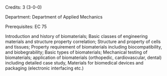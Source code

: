 Credits: 3 (3-0-0)

Department: Department of Applied Mechanics

Prerequisites: EC 75

Introduction and history of biomaterials; Basic classes of engineering materials and structure property correlation; Structure and property of cells and tissues; Property requirement of biomaterials including biocompatibility, and biobegrability; Basic types of biomaterials; Mechanical testing of biomaterials; application of biomaterials (orthopedic, cardiovascular, dental) including detailed case study, Materials for biomedical devices and packaging (electronic interfacing etc.)